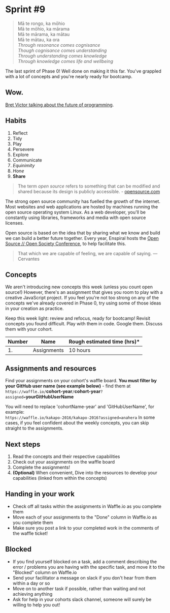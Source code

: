 # Sprint #9

> Mā te rongo, ka mōhio<br>
> Mā te mōhio, ka mārama<br>
> Mā te mārama, ka mātau<br>
> Mā te mātau, ka ora<br>
> *Through resonance comes cognisance*<br>
> *Though cognisance comes understanding*<br>
> *Through understanding comes knowledge*<br>
> *Through knowledge comes life and wellbeing*<br>

The last sprint of Phase 0! Well done on making it this far. You've grappled with a lot of concepts and you're nearly ready for bootcamp.  

## Wow.
[Bret Victor talking about the future of programming](https://vimeo.com/71278954).

## Habits

<!-- learn > develop > practice -->
1. Reflect
2. Tidy
3. Play
5. Persevere
6. Explore
6. Communicate
7. *Equinimity*
8. *Hone*
9. **Share**

>The term _open source_ refers to something that can be modified and shared because its design is publicly accessible. - [opensource.com](https://opensource.com/resources/what-open-source)

The strong open source community has fuelled the growth of the internet. Most websites and web applications are hosted by machines running the open source operating system Linux. As a web developer, you'll be constantly using libraries, frameworks and media with open source licenses.

Open source is based on the idea that by sharing what we know and build we can build a better future together. Every year, Enspiral hosts the [Open Source // Open Society Conference](http://www.opensourceopensociety.com/), to help facilitate this.

>That which we are capable of feeling, we are capable of saying. — Cervantes

## Concepts

We aren't introducing new concepts this week (unless you count open source!) However, there's an assignment that gives you room to play with a creative JavaScript project. If you feel you're not too strong on any of the concepts we've already covered in Phase 0, try using some of those ideas in your creation as practice.

Keep this week light: review and refocus, ready for bootcamp! Revisit concepts you found difficult. Play with them in code. Google them. Discuss them with your cohort.


Number | Name | Rough estimated time (hrs)*
--------|-------------------|----------
1. | Assignments | 10 hours


## Assignments and resources
Find your assignments on your cohort's waffle board. **You must filter by your GitHub user name (see example below)** - find them at<br> `https://waffle.io/`**cohort-year**`/`**cohort-year**`?assigned=`**yourGitHubUserName**

You will need to replace 'cohortName-year' and 'GitHubUserName', for example:<br> `https://waffle.io/kakapo-2016/kakapo-2016?assigned=anahera`
In some cases, if you feel confident about the weekly concepts, you can skip straight to the assignments.

## Next steps
1. Read the concepts and their respective capabilities
2. Check out your assignments on the waffle board
3. Complete the assignments!
4. **(Optional)** When convenient, Dive into the resources to develop your capabilities (linked from within the concepts)

## Handing in your work
- Check off all tasks within the assignments in Waffle.io as you complete them
- Move each of your assignments to the "Done" column in Waffle.io as you complete them
- Make sure you post a link to your completed work in the comments of the waffle ticket!

## Blocked
- If you find yourself blocked on a task, add a comment describing the error / problems you are having with the specific task, and move it to the "Blocked" column on Waffle.io
- Send your facilitator a message on slack if you don't hear from them within a day or so
- Move on to another task if possible, rather than waiting and not achieving anything
- Ask for help in your cohorts slack channel, someone will surely be willing to help you out!
